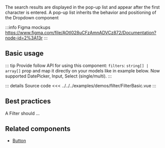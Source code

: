 The search results are displayed in the pop-up list and appear after the first character is entered. A pop-up list inherits the behavior and positioning of the Dropdown component

:::info Figma mockups
https://www.figma.com/file/AOtI028uCFzAmnADVCz872/Documentation?node-id=2%3A13r
:::

## Basic usage

::: tip
Provide follow API for using this component: `filters`: `string[] | array[]` prop
and map it directly on your models like in example below.
Now supported DatePicker, Input, Select (single/multi).
:::

<FilterBasic />

::: details Source code
<<< ../../../examples/demos/filter/FilterBasic.vue
:::

## Best practices

A Filter should ...

## Related components

- [Button](/components/button/button.doc)
